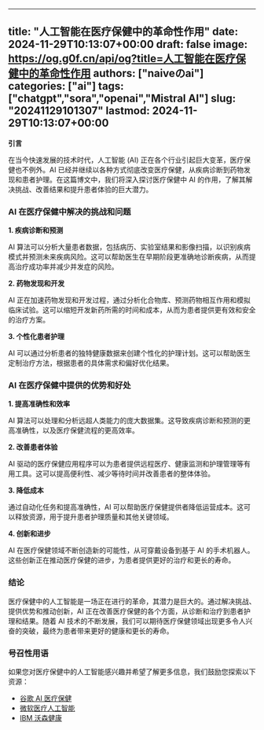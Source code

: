 
---
title: "人工智能在医疗保健中的革命性作用"
date: 2024-11-29T10:13:07+00:00
draft: false
image: https://og.g0f.cn/api/og?title=人工智能在医疗保健中的革命性作用
authors: ["naiveのai"]
categories: ["ai"]
tags: ["chatgpt","sora","openai","Mistral AI"]
slug: "20241129101307"
lastmod: 2024-11-29T10:13:07+00:00
---
**引言**

在当今快速发展的技术时代，人工智能 (AI) 正在各个行业引起巨大变革，医疗保健也不例外。AI 已经并继续以各种方式彻底改变医疗保健，从疾病诊断到药物发现和患者护理。在这篇博文中，我们将深入探讨医疗保健中 AI 的作用，了解其解决挑战、改善结果和提升患者体验的巨大潜力。

### AI 在医疗保健中解决的挑战和问题

**1. 疾病诊断和预测**

AI 算法可以分析大量患者数据，包括病历、实验室结果和影像扫描，以识别疾病模式并预测未来疾病风险。这可以帮助医生在早期阶段更准确地诊断疾病，从而提高治疗成功率并减少并发症的风险。

**2. 药物发现和开发**

AI 正在加速药物发现和开发过程，通过分析化合物库、预测药物相互作用和模拟临床试验。这可以缩短开发新药所需的时间和成本，从而为患者提供更有效和安全的治疗方案。

**3. 个性化患者护理**

AI 可以通过分析患者的独特健康数据来创建个性化的护理计划。这可以帮助医生定制治疗方法，根据患者的具体需求和偏好优化结果。

### AI 在医疗保健中提供的优势和好处

**1. 提高准确性和效率**

AI 算法可以处理和分析远超人类能力的庞大数据集。这导致疾病诊断和预测的更高准确性，以及医疗保健流程的更高效率。

**2. 改善患者体验**

AI 驱动的医疗保健应用程序可以为患者提供远程医疗、健康监测和护理管理等有用工具。这可以提高便利性、减少等待时间并改善患者的整体体验。

**3. 降低成本**

通过自动化任务和提高准确性，AI 可以帮助医疗保健提供者降低运营成本。这可以释放资源，用于提升患者护理质量和其他关键领域。

**4. 创新和进步**

AI 在医疗保健领域不断创造新的可能性，从可穿戴设备到基于 AI 的手术机器人。这些创新正在推动医疗保健的进步，为患者提供更好的治疗和更长的寿命。

### 结论

医疗保健中的人工智能是一场正在进行的革命，其潜力是巨大的。通过解决挑战、提供优势和推动创新，AI 正在改善医疗保健的各个方面，从诊断和治疗到患者护理和结果。随着 AI 技术的不断发展，我们可以期待医疗保健领域出现更多令人兴奋的突破，最终为患者带来更好的健康和更长的寿命。

### 号召性用语

如果您对医疗保健中的人工智能感兴趣并希望了解更多信息，我们鼓励您探索以下资源：

- [谷歌 AI 医疗保健](https://health.google/)
- [微软医疗人工智能](https://www.microsoft.com/en-us/ai/ai-for-healthcare)
- [IBM 沃森健康](https://www.ibm.com/watson-health/)
